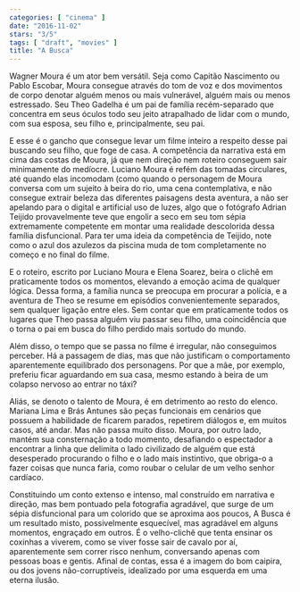 ```yaml
---
categories: [ "cinema" ]
date: "2016-11-02"
stars: "3/5"
tags: [ "draft", "movies" ]
title: "A Busca"
---
```

Wagner Moura é um ator bem versátil. Seja como Capitão Nascimento ou
Pablo Escobar, Moura consegue através do tom de voz e dos movimentos de
corpo denotar alguém menos ou mais vulnerável, alguém mais ou menos
estressado. Seu Theo Gadelha é um pai de família recém-separado que
concentra em seus óculos todo seu jeito atrapalhado de lidar com o mundo,
com sua esposa, seu filho e, principalmente, seu pai.

E esse é o gancho que consegue levar um filme inteiro a respeito desse
pai buscando seu filho, que foge de casa. A competência da narrativa
está em cima das costas de Moura, já que nem direção nem roteiro
conseguem sair minimamente do medíocre. Luciano Moura é refém das
tomadas circulares, até quando elas incomodam (como quando o personagem
de Moura conversa com um sujeito à beira do rio, uma cena contemplativa,
e não consegue extrair beleza das diferentes paisagens desta aventura,
a não ser apelando para o digital e artificial uso de luzes, algo que o
fotógrafo Adrian Teijido provavelmente teve que engolir a seco em seu tom
sépia extremamente competente em montar uma realidade descolorida dessa
família disfuncional. Para ter uma ideia da competência de Teijido,
note como o azul dos azulezos da piscina muda de tom completamente no
começo e no final do filme.

E o roteiro, escrito por Luciano Moura e Elena Soarez, beira o clichê
em praticamente todos os momentos, elevando a emoção acima de qualquer
lógica. Dessa forma, a família nunca se preocupa em procurar a polícia,
e a aventura de Theo se resume em episódios convenientemente separados,
sem qualquer ligação entre eles. Sem contar que em praticamente todos
os lugares que Theo passa alguém viu passar seu filho, uma coincidência
que o torna o pai em busca do filho perdido mais sortudo do mundo.

Além disso, o tempo que se passa no filme é irregular, não conseguimos
perceber. Há a passagem de dias, mas que não justificam o comportamento
aparentemente equilibrado dos personagens. Por que a mãe, por exemplo,
preferiu ficar aguardando em sua casa, mesmo estando à beira de um
colapso nervoso ao entrar no táxi?

Aliás, se denoto o talento de Moura, é em detrimento ao resto do
elenco. Mariana Lima e Brás Antunes são peças funcionais em cenários
que possuem a habilidade de ficarem parados, repetirem diálogos e, em
muitos casos, até andar. Mas não passa muito disso. Moura, por outro
lado, mantém sua consternação a todo momento, desafiando o espectador
a encontrar a linha que delimita o lado civilizado de alguém que está
desesperado procurando o filho e o lado mais instintivo, que obriga-o a
fazer coisas que nunca faria, como roubar o celular de um velho senhor
cardíaco.

Constituindo um conto extenso e intenso, mal construído em narrativa
e direção, mas bem pontuado pela fotografia agradável, que surge de
um sépia disfuncional para um colorido que se aproxima aos poucos, A
Busca é um resultado misto, possivelmente esquecível, mas agradável
em alguns momentos, engraçado em outros. É o velho-clichê que tenta
ensinar os coxinhas a viverem, como se viver fosse sair de cavalo por aí,
aparentemente sem correr risco nenhum, conversando apenas com pessoas boas
e gentis. Afinal de contas, essa é a imagem do bom caipira, ou dos jovens
não-corruptíveis, idealizado por uma esquerda em uma eterna ilusão.
